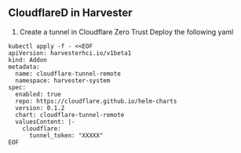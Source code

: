 ## CloudflareD in Harvester
1. Create a tunnel in Cloudflare Zero Trust
Deploy the following yaml
```
kubectl apply -f - <<EOF
apiVersion: harvesterhci.io/v1beta1
kind: Addon
metadata:
  name: cloudflare-tunnel-remote
  namespace: harvester-system
spec:
  enabled: true
  repo: https://cloudflare.github.io/helm-charts
  version: 0.1.2
  chart: cloudflare-tunnel-remote
  valuesContent: |-
    cloudflare:
      tunnel_token: "XXXXX"
EOF

```